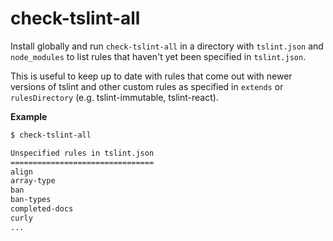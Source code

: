 # check-tslint-all

Install globally and run `check-tslint-all` in a directory with `tslint.json` and `node_modules` to
list rules that haven't yet been specified in `tslint.json`.

This is useful to keep up to date with rules that come out with newer versions of tslint and other custom rules
as specified in `extends` or `rulesDirectory` (e.g. tslint-immutable, tslint-react).

**Example**

```sh
$ check-tslint-all

Unspecified rules in tslint.json
================================
align
array-type
ban
ban-types
completed-docs
curly
...
```
